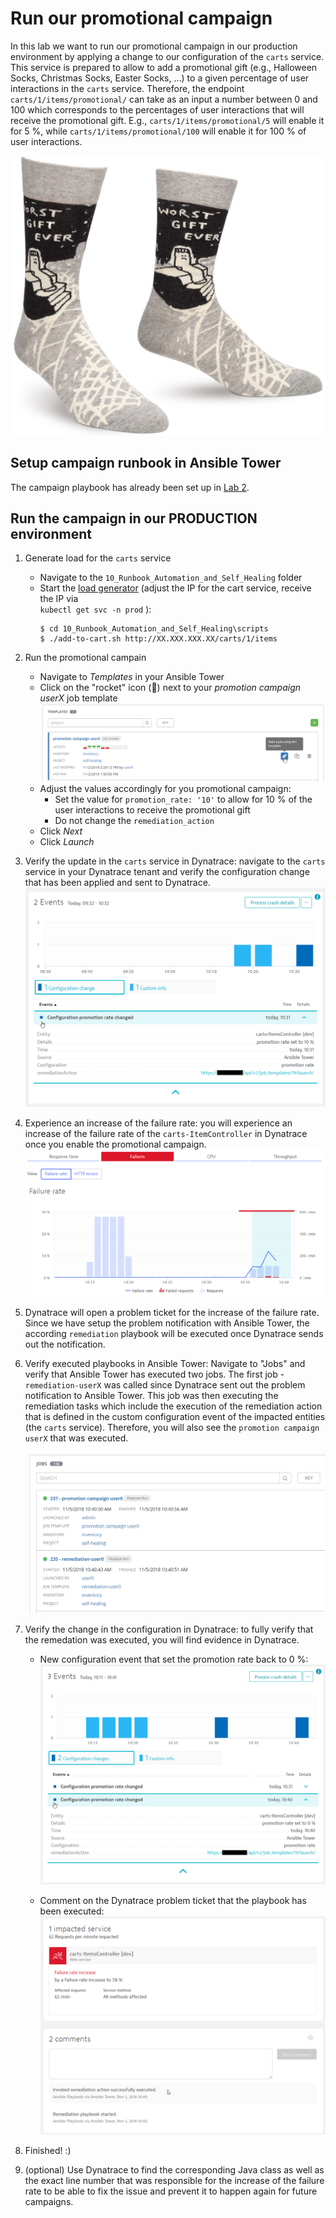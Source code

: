 # Run our promotional campaign

In this lab we want to run our promotional campaign in our production environment by applying a change to our configuration of the `carts` service. This service is prepared to allow to add a promotional gift (e.g., Halloween Socks, Christmas Socks, Easter Socks, ...) to a given percentage of user interactions in the `carts` service. 
Therefore, the endpoint `carts/1/items/promotional/` can take as an input a number between 0 and 100 which corresponds to the percentages of user interactions that will receive the promotional gift. E.g., `carts/1/items/promotional/5` will enable it for 5 %, while `carts/1/items/promotional/100` will enable it for 100 % of user interactions. 

![gift socks](../assets/gift-socks.png)

## Setup campaign runbook in Ansible Tower

The campaign playbook has already been set up in [Lab 2](../2_Setup_Tower). 

## Run the campaign in our PRODUCTION environment

1. Generate load for the `carts` service
    - Navigate to the `10_Runbook_Automation_and_Self_Healing` folder
    - Start the [load generator](../scripts/) (adjust the IP for the cart service, receive the IP via <br> `kubectl get svc -n prod` ): 
      ```
      $ cd 10_Runbook_Automation_and_Self_Healing\scripts
      $ ./add-to-cart.sh http://XX.XXX.XXX.XX/carts/1/items
      ```

1. Run the promotional campain
    - Navigate to _Templates_ in your Ansible Tower
    - Click on the "rocket" icon (🚀) next to your _promotion campaign userX_ job template
    ![run template](../assets/ansible-template-run.png)
    - Adjust the values accordingly for you promotional campaign:
      - Set the value for `promotion_rate: '10'` to allow for 10 % of the user interactions to receive the promotional gift
      - Do not change the `remediation_action` 
    - Click _Next_
    - Click _Launch_


1. Verify the update in the `carts` service in Dynatrace: navigate to the `carts` service in your Dynatrace tenant and verify the configuration change that has been applied and sent to Dynatrace.
    ![custom configuration event](../assets/service-custom-configuration-event.png)

1. Experience an increase of the failure rate: you will experience an increase of the failure rate of the `carts-ItemController` in Dynatrace once you enable the promotional campaign. 
    ![failure rate increase](../assets/failure-rate-increase.png)

1. Dynatrace will open a problem ticket for the increase of the failure rate. Since we have setup the problem notification with Ansible Tower, the according `remediation` playbook will be executed once Dynatrace sends out the notification.

1. Verify executed playbooks in Ansible Tower:
    Navigate to "Jobs" and verify that Ansible Tower has executed two jobs. The first job - `remediation-userX` was called since Dynatrace sent out the problem notification to Ansible Tower. This job was then executing the remediation tasks which include the execution of the remediation action that is defined in the custom configuration event of the impacted entities (the `carts` service). Therefore, you will also see the `promotion campaign userX` that was executed.

    ![remediation job execution](../assets/ansible-remediation-execution.png)

1. Verify the change in the configuration in Dynatrace: to fully verify that the remedation was executed, you will find evidence in Dynatrace.
    - New configuration event that set the promotion rate back to 0 %:
    ![custom configuration event](../assets/service-custom-configuration-event-remediation.png)

    - Comment on the Dynatrace problem ticket that the playbook has been executed:
    ![comments on problem](../assets/problem-comments.png)
    
1. Finished! :)

1. (optional) Use Dynatrace to find the corresponding Java class as well as the exact line number that was responsible for the increase of the failure rate to be able to fix the issue and prevent it to happen again for future campaigns.



    
